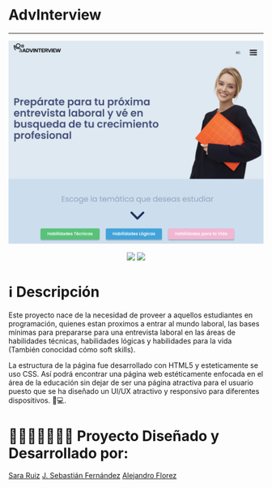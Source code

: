 # AdvInterview
---
<p align="center" >
     <img width="800" heigth="400" src="https://github.com/alejoflop/AdvInterview/blob/main/mainai.png">
</p>
<div align="center">
    <img src="https://img.shields.io/badge/HTML-EC6231?logo=html5&logoColor=FFFFFF&style=for-the-badge" />
    <img src="https://img.shields.io/badge/CSS-01A3D8?logo=css3&logoColor=FFFFFF&style=for-the-badge" />
</div>

# ℹ️ Descripción

Este proyecto nace de la necesidad de proveer a aquellos estudiantes en programación, quienes estan proximos a entrar al mundo laboral, las bases mínimas para prepararse para una entrevista laboral en las áreas de habilidades técnicas, habilidades lógicas y habilidades para la vida (También conocidad cómo soft skills). 

La estructura de la página fue desarrollado con HTML5 y esteticamente se uso CSS. Así podrá encontrar una página web estéticamente enfocada en el área de la educación sin dejar de ser una página atractiva para el usuario puesto que se ha diseñado un UI/UX atractivo y responsivo para diferentes dispositivos. 📱💻.


# 👩🏻‍🦰🧔🏻🧔🏻 Proyecto Diseñado y Desarrollado por:
   
<div display="flex">
     <a href="#">Sara Ruiz</a>
     <a href="https://juansefdz.com/" target="_blank">J. Sebastián Fernández</a>
     <a href="https://alejoflop.github.io/Alejandro.dev/" target="_blank">Alejandro Florez</a>
</div>
